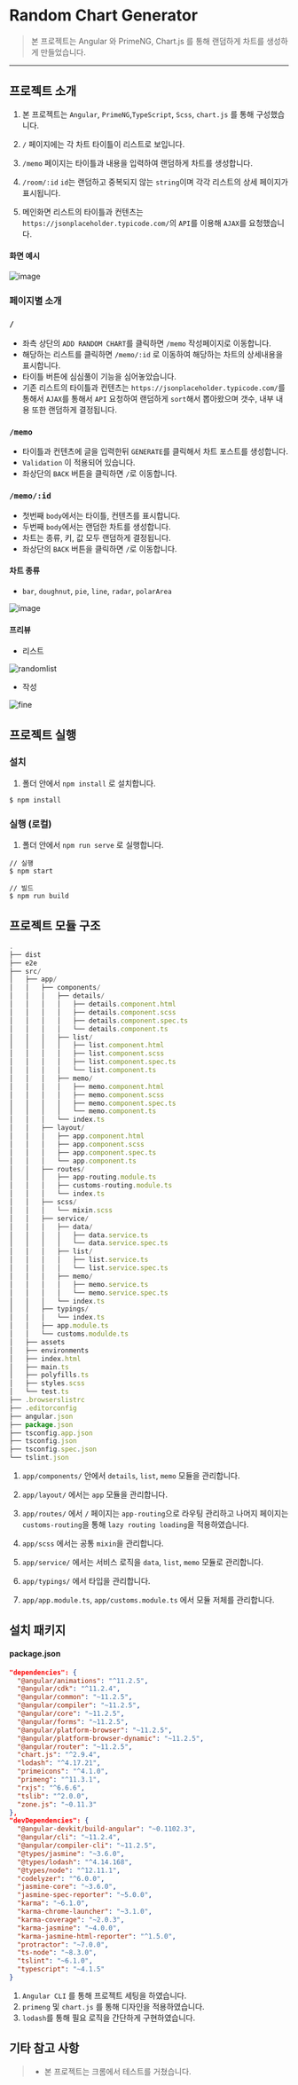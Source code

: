 # Random Chart Generator

> 본 프로젝트는 Angular 와 PrimeNG, Chart.js 를 통해 랜덤하게 차트를 생성하게 만들었습니다.

---

## 프로젝트 소개

1. 본 프로젝트는 `Angular`, `PrimeNG`,`TypeScript`, `Scss`, `chart.js` 를 통해 구성했습니다.

2. `/` 페이지에는 각 차트 타이틀이 리스트로 보입니다.

3. `/memo` 페이지는 타이틀과 내용을 입력하여 랜덤하게 차트를 생성합니다.

4. `/room/:id` `id`는 랜덤하고 중복되지 않는 `string`이며 각각 리스트의 상세 페이지가 표시됩니다.

5. 메인화면 리스트의 타이틀과 컨텐츠는 `https://jsonplaceholder.typicode.com/`의 `API`를 이용해 `AJAX`를 요청했습니다.

#### 화면 예시

![image](https://user-images.githubusercontent.com/4216651/112336145-2aa67300-8d00-11eb-9c4f-860c6da0b019.png)

### 페이지별 소개

### `/`

- 좌측 상단의 `ADD RANDOM CHART`를 클릭하면 `/memo` 작성페이지로 이동합니다.
- 해당하는 리스트를 클릭하면 `/memo/:id` 로 이동하여 해당하는 차트의 상세내용을 표시합니다.
- 타이틀 버튼에 심심풀이 기능을 심어놓았습니다.
- 기존 리스트의 타이틀과 컨텐츠는 `https://jsonplaceholder.typicode.com/`를 통해서 `AJAX`를 통해서 `API` 요청하여 랜덤하게 `sort`해서 뽑아왔으며 갯수, 내부 내용 또한 랜덤하게 결정됩니다.

### `/memo`

- 타이틀과 컨텐츠에 글을 입력한뒤 `GENERATE`를 클릭해서 차트 포스트를 생성합니다.
- `Validation` 이 적용되어 있습니다.
- 좌상단의 `BACK` 버튼을 클릭하면 `/`로 이동합니다.

### `/memo/:id`

- 첫번째 `body`에서는 타이틀, 컨텐츠를 표시합니다.
- 두번째 `body`에서는 랜덤한 차트를 생성합니다.
- 차트는 종류, 키, 값 모두 랜덤하게 결정됩니다.
- 좌상단의 `BACK` 버튼을 클릭하면 `/`로 이동합니다.

#### 차트 종류

- `bar`, `doughnut`, `pie`, `line`, `radar`, `polarArea`

![image](https://user-images.githubusercontent.com/4216651/112339792-570fbe80-8d03-11eb-9f0a-a6e22ad6ea25.png)

#### 프리뷰

- 리스트

![randomlist](https://user-images.githubusercontent.com/4216651/112343734-c0dd9780-8d06-11eb-9aa7-eab70a4ff555.gif)

- 작성

![fine](https://user-images.githubusercontent.com/4216651/112344228-3ba6b280-8d07-11eb-91ed-2efe7e509576.gif)

## 프로젝트 실행

### 설치

1. 폴더 안에서 `npm install` 로 설치합니다.

```console
$ npm install
```

### 실행 (로컬)

1. 폴더 안에서 `npm run serve` 로 실행합니다.

```console
// 실행
$ npm start

// 빌드
$ npm run build
```

## 프로젝트 모듈 구조

```js
.
├── dist
├── e2e
├── src/
│   ├── app/
│   │   ├── components/
│   │   │   ├── details/
│   │   │   │   ├── details.component.html
│   │   │   │   ├── details.component.scss
│   │   │   │   ├── details.component.spec.ts
│   │   │   │   └── details.component.ts
│   │   │   ├── list/
│   │   │   │   ├── list.component.html
│   │   │   │   ├── list.component.scss
│   │   │   │   ├── list.component.spec.ts
│   │   │   │   └── list.component.ts
│   │   │   ├── memo/
│   │   │   │   ├── memo.component.html
│   │   │   │   ├── memo.component.scss
│   │   │   │   ├── memo.component.spec.ts
│   │   │   │   └── memo.component.ts
│   │   │   └── index.ts
│   │   ├── layout/
│   │   │   ├── app.component.html
│   │   │   ├── app.component.scss
│   │   │   ├── app.component.spec.ts
│   │   │   └── app.component.ts
│   │   ├── routes/
│   │   │   ├── app-routing.module.ts
│   │   │   ├── customs-routing.module.ts
│   │   │   └── index.ts
│   │   ├── scss/
│   │   │   └── mixin.scss
│   │   ├── service/
│   │   │   ├── data/
│   │   │   │   ├── data.service.ts
│   │   │   │   └── data.service.spec.ts
│   │   │   ├── list/
│   │   │   │   ├── list.service.ts
│   │   │   │   └── list.service.spec.ts
│   │   │   ├── memo/
│   │   │   │   ├── memo.service.ts
│   │   │   │   └── memo.service.spec.ts
│   │   │   └── index.ts
│   │   ├── typings/
│   │   │   └── index.ts
│   │   ├── app.module.ts
│   │   └── customs.modulde.ts
│   ├── assets
│   ├── environments
│   ├── index.html
│   ├── main.ts
│   ├── polyfills.ts
│   ├── styles.scss
│   └── test.ts
├── .browserslistrc
├── .editorconfig
├── angular.json
├── package.json
├── tsconfig.app.json
├── tsconfig.json
├── tsconfig.spec.json
└── tslint.json
```

1. `app/components/` 안에서 `details`, `list`, `memo` 모듈을 관리합니다.

2. `app/layout/` 에서는 `app` 모듈을 관리합니다.

3. `app/routes/` 에서 `/` 페이지는 `app-routing`으로 라우팅 관리하고 나머지 페이지는 `customs-routing`을 통해 `lazy routing loading`을 적용하였습니다.

4. `app/scss` 에서는 공통 `mixin`을 관리합니다.

5. `app/service/` 에서는 서비스 로직을 `data`, `list`, `memo` 모듈로 관리합니다.

6. `app/typings/` 에서 타입을 관리합니다.

7. `app/app.module.ts`, `app/customs.module.ts` 에서 모듈 저체를 관리합니다.

## 설치 패키지

#### package.json

```json
"dependencies": {
  "@angular/animations": "^11.2.5",
  "@angular/cdk": "^11.2.4",
  "@angular/common": "~11.2.5",
  "@angular/compiler": "~11.2.5",
  "@angular/core": "~11.2.5",
  "@angular/forms": "~11.2.5",
  "@angular/platform-browser": "~11.2.5",
  "@angular/platform-browser-dynamic": "~11.2.5",
  "@angular/router": "~11.2.5",
  "chart.js": "^2.9.4",
  "lodash": "^4.17.21",
  "primeicons": "^4.1.0",
  "primeng": "^11.3.1",
  "rxjs": "^6.6.6",
  "tslib": "^2.0.0",
  "zone.js": "~0.11.3"
},
"devDependencies": {
  "@angular-devkit/build-angular": "~0.1102.3",
  "@angular/cli": "~11.2.4",
  "@angular/compiler-cli": "~11.2.5",
  "@types/jasmine": "~3.6.0",
  "@types/lodash": "^4.14.168",
  "@types/node": "^12.11.1",
  "codelyzer": "^6.0.0",
  "jasmine-core": "~3.6.0",
  "jasmine-spec-reporter": "~5.0.0",
  "karma": "~6.1.0",
  "karma-chrome-launcher": "~3.1.0",
  "karma-coverage": "~2.0.3",
  "karma-jasmine": "~4.0.0",
  "karma-jasmine-html-reporter": "^1.5.0",
  "protractor": "~7.0.0",
  "ts-node": "~8.3.0",
  "tslint": "~6.1.0",
  "typescript": "~4.1.5"
}
```

1. `Angular CLI` 를 통해 프로젝트 세팅을 하였습니다.
2. `primeng` 및 `chart.js` 를 통해 디자인을 적용하였습니다.
3. `lodash`를 통해 필요 로직을 간단하게 구현하였습니다.

## 기타 참고 사항

> - 본 프로젝트는 크롬에서 테스트를 거쳤습니다.
